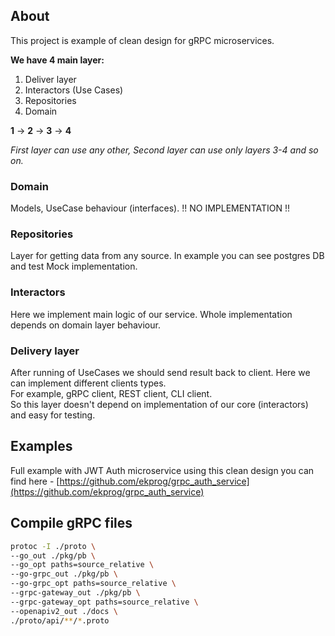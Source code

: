 ## About

This project is example of clean design for gRPC microservices.

**We have 4 main layer:**
1) Deliver layer
2) Interactors (Use Cases)
3) Repositories
4) Domain

**1** -> **2** -> **3** -> **4**

*First layer can use any other, Second layer can use only layers 3-4 and so on.*


### Domain

Models, UseCase behaviour (interfaces). 
!! NO IMPLEMENTATION !!

### Repositories

Layer for getting data from any source. In example you can see postgres DB and test Mock implementation.

### Interactors

Here we implement main logic of our service. Whole implementation depends on domain layer behaviour.

### Delivery layer

After running of UseCases we should send result back to client. Here we can implement different clients types. \
For example, gRPC client, REST client, CLI client. \
So this layer doesn't depend on implementation of our core (interactors) and easy for testing.

## Examples

Full example with JWT Auth microservice using this clean design you can find here - [https://github.com/ekprog/grpc_auth_service](https://github.com/ekprog/grpc_auth_service)

## Compile gRPC files

```bash
protoc -I ./proto \
--go_out ./pkg/pb \
--go_opt paths=source_relative \
--go-grpc_out ./pkg/pb \
--go-grpc_opt paths=source_relative \
--grpc-gateway_out ./pkg/pb \
--grpc-gateway_opt paths=source_relative \
--openapiv2_out ./docs \
./proto/api/**/*.proto

```
